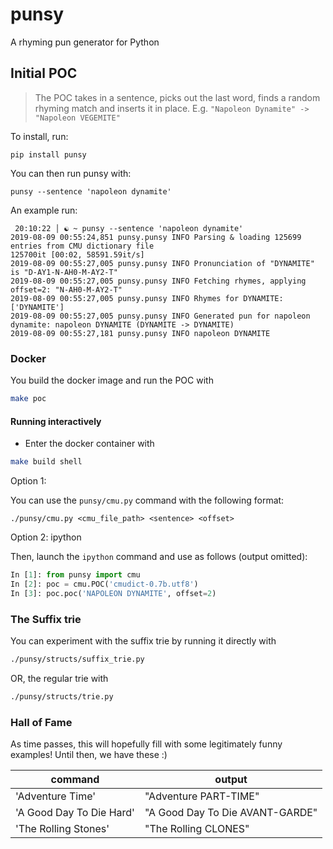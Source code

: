 # punsy

A rhyming pun generator for Python

## Initial POC

> The POC takes in a sentence, picks out the last word, finds a random rhyming match and inserts it in place.
> E.g. `"Napoleon Dynamite" -> "Napoleon VEGEMITE"`

To install, run:
```
pip install punsy
```

You can then run punsy with:
```
punsy --sentence 'napoleon dynamite'
```

An example run:

```
 20:10:22 │ ☯ ~ punsy --sentence 'napoleon dynamite'
2019-08-09 00:55:24,851 punsy.punsy INFO Parsing & loading 125699 entries from CMU dictionary file
125700it [00:02, 58591.59it/s]
2019-08-09 00:55:27,005 punsy.punsy INFO Pronunciation of "DYNAMITE" is "D-AY1-N-AH0-M-AY2-T"
2019-08-09 00:55:27,005 punsy.punsy INFO Fetching rhymes, applying offset=2: "N-AH0-M-AY2-T"
2019-08-09 00:55:27,005 punsy.punsy INFO Rhymes for DYNAMITE: ['DYNAMITE']
2019-08-09 00:55:27,005 punsy.punsy INFO Generated pun for napoleon dynamite: napoleon DYNAMITE (DYNAMITE -> DYNAMITE)
2019-08-09 00:55:27,181 punsy.punsy INFO napoleon DYNAMITE
```

### Docker

You build the docker image and run the POC with

```bash
make poc
```

#### Running interactively

* Enter the docker container with

```bash
make build shell
```

Option 1: 

You can use the `punsy/cmu.py` command with the following format:

```text
./punsy/cmu.py <cmu_file_path> <sentence> <offset>
```

Option 2: ipython

Then, launch the `ipython` command and use as follows (output omitted):

```python
In [1]: from punsy import cmu
In [2]: poc = cmu.POC('cmudict-0.7b.utf8')
In [3]: poc.poc('NAPOLEON DYNAMITE', offset=2)
```

### The Suffix trie

You can experiment with the suffix trie by running it directly with

```bash
./punsy/structs/suffix_trie.py
```

OR, the regular trie with

```bash
./punsy/structs/trie.py
```

### Hall of Fame

As time passes, this will hopefully fill with some legitimately funny examples! Until then, we have these :)

| command | output |
|---------|--------|
| 'Adventure Time' | "Adventure PART-TIME" |
| 'A Good Day To Die Hard' | "A Good Day To Die AVANT-GARDE" |
| 'The Rolling Stones' | "The Rolling CLONES" |
